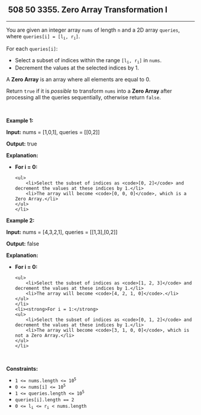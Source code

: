 <h2> 508 50
3355. Zero Array Transformation I</h2><hr><div><p>You are given an integer array <code>nums</code> of length <code>n</code> and a 2D array <code>queries</code>, where <code>queries[i] = [l<sub>i</sub>, r<sub>i</sub>]</code>.</p>

<p>For each <code>queries[i]</code>:</p>

<ul>
	<li>Select a <span data-keyword="subset">subset</span> of indices within the range <code>[l<sub>i</sub>, r<sub>i</sub>]</code> in <code>nums</code>.</li>
	<li>Decrement the values at the selected indices by 1.</li>
</ul>

<p>A <strong>Zero Array</strong> is an array where all elements are equal to 0.</p>

<p>Return <code>true</code> if it is <em>possible</em> to transform <code>nums</code> into a <strong>Zero Array </strong>after processing all the queries sequentially, otherwise return <code>false</code>.</p>

<p>&nbsp;</p>
<p><strong class="example">Example 1:</strong></p>

<div class="example-block">
<p><strong>Input:</strong> <span class="example-io">nums = [1,0,1], queries = [[0,2]]</span></p>

<p><strong>Output:</strong> <span class="example-io">true</span></p>

<p><strong>Explanation:</strong></p>

<ul>
	<li><strong>For i = 0:</strong>

	<ul>
		<li>Select the subset of indices as <code>[0, 2]</code> and decrement the values at these indices by 1.</li>
		<li>The array will become <code>[0, 0, 0]</code>, which is a Zero Array.</li>
	</ul>
	</li>
</ul>
</div>

<p><strong class="example">Example 2:</strong></p>

<div class="example-block">
<p><strong>Input:</strong> <span class="example-io">nums = [4,3,2,1], queries = [[1,3],[0,2]]</span></p>

<p><strong>Output:</strong> <span class="example-io">false</span></p>

<p><strong>Explanation:</strong></p>

<ul>
	<li><strong>For i = 0:</strong>

	<ul>
		<li>Select the subset of indices as <code>[1, 2, 3]</code> and decrement the values at these indices by 1.</li>
		<li>The array will become <code>[4, 2, 1, 0]</code>.</li>
	</ul>
	</li>
	<li><strong>For i = 1:</strong>
	<ul>
		<li>Select the subset of indices as <code>[0, 1, 2]</code> and decrement the values at these indices by 1.</li>
		<li>The array will become <code>[3, 1, 0, 0]</code>, which is not a Zero Array.</li>
	</ul>
	</li>
</ul>
</div>

<p>&nbsp;</p>
<p><strong>Constraints:</strong></p>

<ul>
	<li><code>1 &lt;= nums.length &lt;= 10<sup>5</sup></code></li>
	<li><code>0 &lt;= nums[i] &lt;= 10<sup>5</sup></code></li>
	<li><code>1 &lt;= queries.length &lt;= 10<sup>5</sup></code></li>
	<li><code>queries[i].length == 2</code></li>
	<li><code>0 &lt;= l<sub>i</sub> &lt;= r<sub>i</sub> &lt; nums.length</code></li>
</ul>
</div>